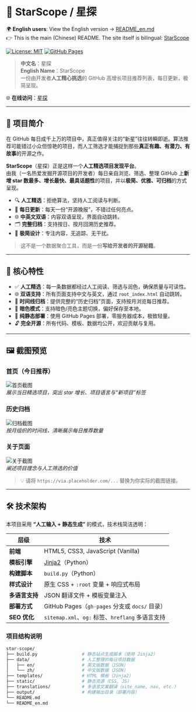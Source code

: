 # 🌟 StarScope / 星探
🌍 **English users**: View the English version → [README_en.md](README_en.md)  
👉 This is the main (Chinese) README. The site itself is bilingual: [StarScope](https://github-stars.xjmunity.com/)

[![License: MIT](https://img.shields.io/badge/License-MIT-blue.svg)](LICENSE)
[![GitHub Pages](https://img.shields.io/badge/Deployed%20on-GitHub%20Pages-89216B.svg)](https://jungleAI404.github.io/github-daily-star/)

> **中文名**：星探  
> **English Name**：StarScope  
> 一份由开发者**人工精心挑选**的 GitHub 高增长项目推荐列表，每日更新，极简呈现。

🌐 **在线访问**：[星探](https://github-stars.xjmunity.com/)

---

## 📖 项目简介

在 GitHub 每日成千上万的项目中，真正值得关注的“新星”往往转瞬即逝。算法推荐可能错过小众但惊艳的项目，而人工筛选才能捕捉到那些**真正有趣、有潜力、有故事**的开源之作。

**StarScope**（星探）正是这样一个**人工精选项目发现平台**。  
由我（一名热爱发掘开源项目的开发者）每日亲自浏览、筛选、整理 GitHub 上**新增 star 数最多、增长最快、最具话题性**的项目，并以**极简、优雅、可归档**的方式呈现。

- 🔍 **人工精选**：拒绝算法，坚持人工阅读与判断。
- 📅 **每日更新**：每天一份“开源晚报”，不错过任何亮点。
- 🌐 **中英文双语**：内容双语呈现，界面自动跳转。
- 🗂️ **完整归档**：支持按日、按月回溯历史推荐。
- 🎨 **极简设计**：专注内容，无追踪、无干扰。

> 这不是一个数据聚合工具，而是一份**写给开发者的开源秘籍**。

---

## 🎯 核心特性

- ✅ **人工精选**：每一条数据都经过人工阅读、筛选与润色，确保质量与可读性。
- 🌐 **双语支持**：所有页面支持中文与英文，通过 `root_index.html` 自动跳转。
- 📅 **时间线归档**：提供完整的“历史归档”页面，支持按月浏览每日推荐。
- 🌙 **暗色模式**：支持暗色/亮色主题切换，偏好保存至本地。
- 🧱 **纯静态部署**：使用 GitHub Pages 部署，零服务器成本，极致轻量。
- 🔓 **完全开源**：所有代码、模板、数据均公开，欢迎贡献与复用。

---

## 🖼️ 截图预览

### 首页（今日推荐）
![首页截图](https://via.placeholder.com/800x400?text=Home+Page+Preview)  
*展示当日精选项目，突出 star 增长、项目语言与“新项目”标签*

### 历史归档
![归档截图](https://via.placeholder.com/800x400?text=Archive+Page+Preview)  
*按月组织的时间线，清晰展示每日推荐数量*

### 关于页面
![关于截图](https://via.placeholder.com/800x400?text=About+Page+Preview)  
*阐述项目理念与人工筛选的价值*

> 💡 请将 `https://via.placeholder.com/...` 替换为你实际的截图链接。

---

## 🛠️ 技术架构

本项目采用 **“人工输入 + 静态生成”** 的模式，技术栈简洁透明：

| 层级 | 技术 |
|------|------|
| **前端** | HTML5, CSS3, JavaScript (Vanilla) |
| **模板引擎** | [Jinja2](https://jinja.palletsprojects.com/)（Python） |
| **构建脚本** | `build.py`（Python） |
| **样式设计** | 原生 CSS + `:root` 变量 + 响应式布局 |
| **多语言支持** | JSON 翻译文件 + 模板变量注入 |
| **部署方式** | GitHub Pages（`gh-pages` 分支或 `docs/` 目录） |
| **SEO 优化** | `sitemap.xml`、`og:` 标签、`hreflang` 多语言支持 |

### 项目结构说明

```bash
star-scope/
├── build.py                 # 静态站点生成脚本（使用 Jinja2）
├── data/                    # 人工整理的每日项目数据
│   ├── en/                  # 英文版数据（JSON）
│   └── zh/                  # 中文版数据（JSON）
├── templates/               # HTML 模板（Jinja2）
├── static/                  # 静态资源（CSS, JS）
├── translations/            # 多语言文案翻译（site_name, nav, etc.）
├── output/                  # 构建输出目录（部署内容）
└── README.md
└── README_en.md